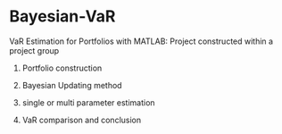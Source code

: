 Bayesian-VaR
============

VaR Estimation for Portfolios with MATLAB: Project constructed within a project group

1) Portfolio construction

2) Bayesian Updating method

3) single or multi parameter estimation

4) VaR comparison and conclusion
